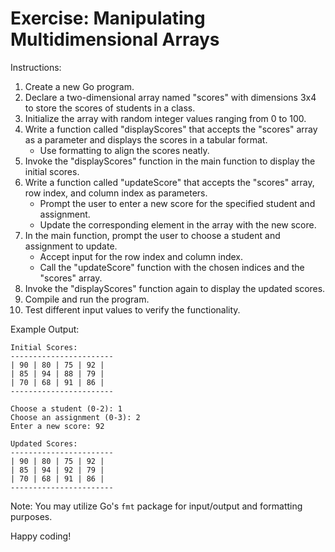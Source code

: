 # Exercise: Manipulating Multidimensional Arrays

Instructions:
1. Create a new Go program.
2. Declare a two-dimensional array named "scores" with dimensions 3x4 to store the scores of students in a class.
3. Initialize the array with random integer values ranging from 0 to 100.
4. Write a function called "displayScores" that accepts the "scores" array as a parameter and displays the scores in a tabular format.
   - Use formatting to align the scores neatly.
5. Invoke the "displayScores" function in the main function to display the initial scores.
6. Write a function called "updateScore" that accepts the "scores" array, row index, and column index as parameters.
   - Prompt the user to enter a new score for the specified student and assignment.
   - Update the corresponding element in the array with the new score.
7. In the main function, prompt the user to choose a student and assignment to update.
   - Accept input for the row index and column index.
   - Call the "updateScore" function with the chosen indices and the "scores" array.
8. Invoke the "displayScores" function again to display the updated scores.
9. Compile and run the program.
10. Test different input values to verify the functionality.

Example Output:
```
Initial Scores:
-----------------------
| 90 | 80 | 75 | 92 |
| 85 | 94 | 88 | 79 |
| 70 | 68 | 91 | 86 |
-----------------------

Choose a student (0-2): 1
Choose an assignment (0-3): 2
Enter a new score: 92

Updated Scores:
-----------------------
| 90 | 80 | 75 | 92 |
| 85 | 94 | 92 | 79 |
| 70 | 68 | 91 | 86 |
-----------------------
```

Note: You may utilize Go's `fmt` package for input/output and formatting purposes.

Happy coding!